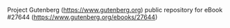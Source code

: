 Project Gutenberg (https://www.gutenberg.org) public repository for eBook #27644 (https://www.gutenberg.org/ebooks/27644)
